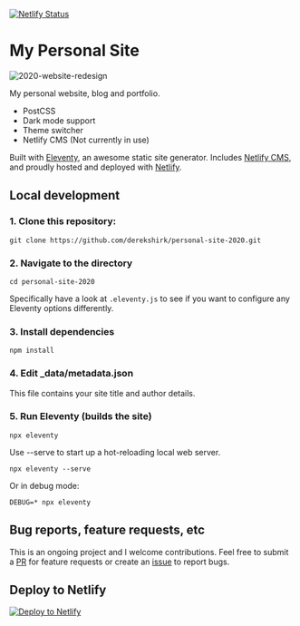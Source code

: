 [![Netlify Status](https://api.netlify.com/api/v1/badges/bbf28a84-4bdb-407b-a2fa-32628d27fa3d/deploy-status)](https://app.netlify.com/sites/eleventy-netlify-boilerplate/deploys)

# My Personal Site 

![2020-website-redesign](https://user-images.githubusercontent.com/1427548/93402366-705a1e80-f839-11ea-90c5-25be326face5.png)

My personal website, blog and portfolio.

- PostCSS
- Dark mode support
- Theme switcher
- Netlify CMS (Not currently in use)

Built with [Eleventy](https://www.11ty.io/), an awesome 
static site generator. Includes [Netlify CMS](https://www.netlifycms.org/), and 
proudly hosted and deployed with [Netlify](https://www.netlify.com).

## Local development

### 1. Clone this repository:

```
git clone https://github.com/derekshirk/personal-site-2020.git
```

### 2. Navigate to the directory

```
cd personal-site-2020
```

Specifically have a look at `.eleventy.js` to see if you want to configure any 
Eleventy options differently.

### 3. Install dependencies

```
npm install
```

### 4. Edit _data/metadata.json

This file contains your site title and author details.

### 5. Run Eleventy (builds the site)

```
npx eleventy
```

Use --serve to start up a hot-reloading local web server.

```
npx eleventy --serve
```

Or in debug mode:
```
DEBUG=* npx eleventy
```

## Bug reports, feature requests, etc

This is an ongoing project and I welcome contributions. 
Feel free to submit a [PR](https://github.com/derekshirk/personal-site-2020/pulls) for feature requests or create an [issue](https://github.com/derekshirk/personal-site-2020/issues) to report bugs.

## Deploy to Netlify

[![Deploy to Netlify](https://www.netlify.com/img/deploy/button.svg)](https://app.netlify.com/start/deploy?repository=https://github.com/derekshirk/personal-site-2020&stack=cms)